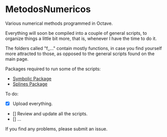 # MetodosNumericos
Various numerical methods programmed in Octave. 

Everything will soon be compiled into a couple of general scripts, to organize things a little bit more, that is, whenever I have the time to do it. 

The folders called "f_..." contain mostly functions, in case you find yourself more attracted to those, as opposed to the general scripts found on the main page. 

Packages required to run some of the scripts:  
- [Symbolic Package](https://github.com/cbm755/octsympy) 
- [Splines Package](https://octave.sourceforge.io/splines/index.html)

To do: 
- [X] Upload everything. 
- [] Review and update all the scripts. 
- [] ...

If you find any problems, please submit an issue. 